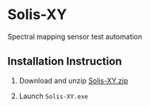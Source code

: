 # Solis-XY

Spectral mapping sensor test automation

## Installation Instruction

1. Download and unzip [Solis-XY.zip](https://github.com/LZP-2020-1-0200/Solis-XY/releases/latest/download/Solis-XY.zip)

2. Launch `Solis-XY.exe`
